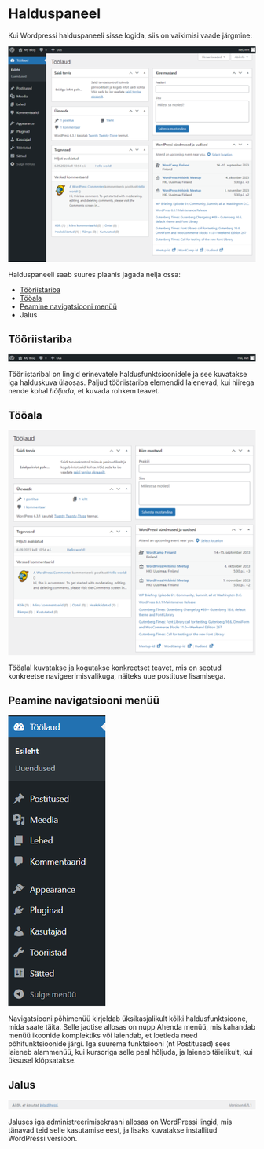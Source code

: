 # Halduspaneel

Kui Wordpressi halduspaneeli sisse logida, siis on vaikimisi vaade järgmine:

![Halduspaneel](./halduspaneel.png)

Halduspaneeli saab suures plaanis jagada nelja ossa:
- [Tööriistariba](../toolbar/about.md)
- [Tööala](../dashboard/about.md)
- [Peamine navigatsiooni menüü](../navigation/about.md)
- Jalus

## Tööriistariba

![Toolbar](./toolbar.png)

Tööriistaribal on lingid erinevatele haldusfunktsioonidele ja see kuvatakse iga halduskuva ülaosas. Paljud tööriistariba elemendid laienevad, kui hiirega nende kohal *hõljuda*, et kuvada rohkem teavet.

## Tööala

![Tööala](./workingArea.png)

Tööalal kuvatakse ja kogutakse konkreetset teavet, mis on seotud konkreetse navigeerimisvalikuga, näiteks uue postituse lisamisega.

## Peamine navigatsiooni menüü

![Navigatsioonimenüü](./navigation.png)

Navigatsiooni põhimenüü kirjeldab üksikasjalikult kõiki haldusfunktsioone, mida saate täita. Selle jaotise allosas on nupp Ahenda menüü, mis kahandab menüü ikoonide komplektiks või laiendab, et loetleda need põhifunktsioonide järgi. Iga suurema funktsiooni (nt Postitused) sees laieneb alammenüü, kui kursoriga selle peal hõljuda, ja laieneb täielikult, kui üksusel klõpsatakse.

## Jalus

![Footer](./footer.png)

Jaluses iga administreerimisekraani allosas  on WordPressi lingid, mis tänavad teid selle kasutamise eest, ja lisaks kuvatakse installitud WordPressi versioon.
